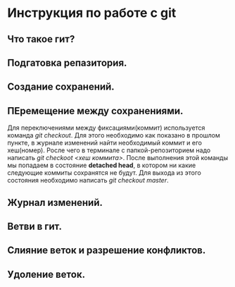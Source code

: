 # Инструкция по работе с git

## Что такое гит?

## Подгатовка репазитория.

## Создание сохранений. 

## ПЕремещение между сохранениями.
Для переключениями между фиксациями(коммит) используется команда *git checkout*. Для этого необходимо как показано в прошлом пункте, в журнале изменений найти необходимый коммит и его хеш(номер). Росле чего в терминале с папкой-репозиторием надо написать *git checkoot <хеш коммита>*. После выполнения этой команды мы попадаем в состояние **detached head**, в котором ни какие следующие коммиты сохранятся не будут. Для выхода из этого состояния необходимо написать *git checkout master*.

## Журнал изменений.

## Ветви в гит.

## Слияние веток и разрешение конфликтов.

## Удоление веток.